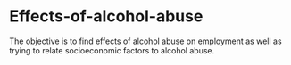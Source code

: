 # Effects-of-alcohol-abuse

The objective is to find effects of alcohol abuse on employment as well as trying to relate socioeconomic factors to alcohol abuse.
